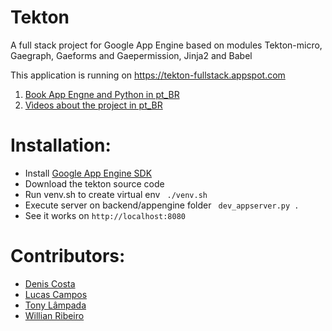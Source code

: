 Tekton
================

A full stack project for Google App Engine based on modules Tekton-micro, Gaegraph, Gaeforms and Gaepermission, Jinja2 and Babel

This application is running on <https://tekton-fullstack.appspot.com>

1. [Book App Engne and Python in pt_BR](https://leanpub.com/appengine)
2. [Vìdeos about the project in pt_BR](https://www.youtube.com/playlist?list=PLA05yVJtRWYRGIeBxag8uT-3ftcMVT5oF)

# Installation:
* Install [Google App Engine SDK](https://cloud.google.com/appengine/downloads)
* Download the tekton source code
* Run venv.sh to create virtual env
```  ./venv.sh ```
* Execute server on backend/appengine folder
```  dev_appserver.py . ```
* See it works on ```http://localhost:8080```

# Contributors:

* [Denis Costa](https://github.com/deniscostadsc)
* [Lucas Campos](https://github.com/willianribeiro)
* [Tony Lâmpada](https://github.com/tonylampada)
* [Willian Ribeiro](https://github.com/willianribeiro)
